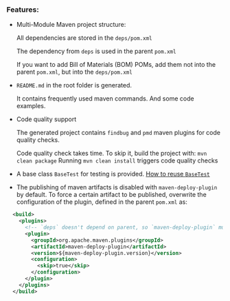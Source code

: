 ### Features:

- Multi-Module Maven project structure:

  All dependencies are stored in the `deps/pom.xml`

  The dependency from `deps` is used in the parent `pom.xml`

  If you want to add Bill of Materials (BOM) POMs, add them not into the parent `pom.xml`,
  but into the `deps/pom.xml`

- `README.md` in the root folder is generated. 

  It contains frequently used maven commands. And some code examples.

- Code quality support

  The generated project contains `findbug` and `pmd` maven plugins for code quality checks.

  Code quality check takes time. To skip it, build the project with: `mvn clean package`
  Running `mvn clean install` triggers code quality checks

- A base class `BaseTest` for testing is provided. [How to reuse `BaseTest`](../testing/README.md)
  
- The publishing of maven artifacts is disabled with `maven-deploy-plugin` by default. 
  To force a certain artifact to be published, 
  overwrite the configuration of the plugin, defined in the parent `pom.xml` as:

```xml
  <build>
    <plugins>
      <!-- `deps` doesn't depend on parent, so `maven-deploy-plugin` must be configured explicitly -->
      <plugin>
        <groupId>org.apache.maven.plugins</groupId>
        <artifactId>maven-deploy-plugin</artifactId>
        <version>${maven-deploy-plugin.version}</version>
        <configuration>
          <skip>true</skip>
        </configuration>
      </plugin>
    </plugins>
  </build>
```

